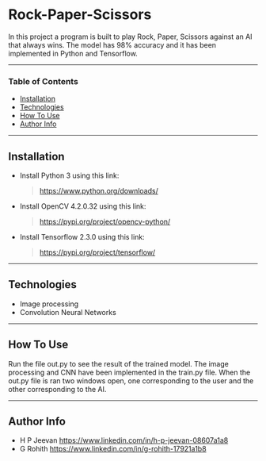 # Rock-Paper-Scissors

In this project a program is built to play Rock, Paper, Scissors against an AI that always wins. The model has 98% accuracy and it has been implemented in Python and Tensorflow.


---

### Table of Contents

- [Installation](#installation)
- [Technologies](#technologies)
- [How To Use](#how-to-use)
- [Author Info](#author-info)

---

## Installation

- Install Python 3 using this link: 
    > https://www.python.org/downloads/

- Install OpenCV 4.2.0.32 using this link: 
    > https://pypi.org/project/opencv-python/

- Install Tensorflow 2.3.0 using this link:
    > https://pypi.org/project/tensorflow/

---

## Technologies

- Image processing
- Convolution Neural Networks

---

## How To Use

Run the file out.py to see the result of the trained model. The image processing and CNN have been implemented in the train.py file. When the out.py file is ran two windows open, one corresponding to the user and the other corresponding to the AI.

---

## Author Info

- H P Jeevan https://www.linkedin.com/in/h-p-jeevan-08607a1a8
- G Rohith https://www.linkedin.com/in/g-rohith-17921a1b8
